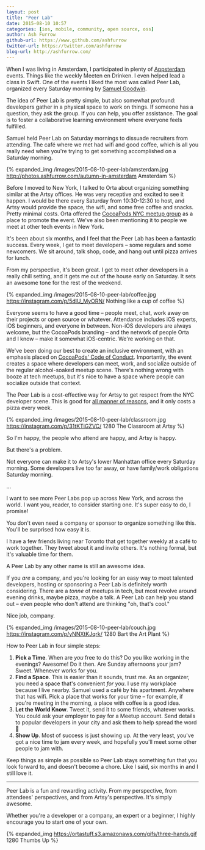 ```yaml
---
layout: post
title: "Peer Lab"
date: 2015-08-10 10:57
categories: [ios, mobile, community, open source, oss]
author: Ash Furrow
github-url: https://www.github.com/ashfurrow
twitter-url: https://twitter.com/ashfurrow
blog-url: http://ashfurrow.com/
---
```


When I was living in Amsterdam, I participated in plenty of [Appsterdam](https://appsterdam.rs) events. Things like the weekly Meeten en Drinken. I even helped lead a class in Swift. One of the events I liked the most was called Peer Lab, organized every Saturday morning by [Samuel Goodwin](https://twitter.com/samuelgoodwin).

The idea of Peer Lab is pretty simple, but also somewhat profound: developers gather in a physical space to work on things. If someone has a question, they ask the group. If you can help, you offer assistance. The goal is to foster a collaborative learning environment where everyone feels fulfilled.

<!-- more -->

Samuel held Peer Lab on Saturday mornings to dissuade recruiters from attending. The café where we met had wifi and good coffee, which is all you really need when you're trying to get something accomplished on a Saturday morning. 

{% expanded_img /images/2015-08-10-peer-lab/amsterdam.jpg http://photos.ashfurrow.com/autumn-in-amsterdam Amsterdam %}

Before I moved to New York, I talked to Orta about organizing something similar at the Artsy offices. He was very receptive and excited to see it happen. I would be there every Saturday from 10:30-12:30 to host, and Artsy would provide the space, the wifi, and some free coffee and snacks. Pretty minimal costs. Orta offered the [CocoaPods NYC meetup group](http://www.meetup.com/CocoaPods-NYC/events/222362372/) as a place to promote the event. We've also been mentioning it to people we meet at other tech events in New York.

It's been about six months, and I feel that the Peer Lab has been a fantastic success. Every week, I get to meet developers – some regulars and some newcomers. We sit around, talk shop, code, and hang out until pizza arrives for lunch. 

From my perspective, it's been great. I get to meet other developers in a really chill setting, and it gets me out of the house early on Saturday. It sets an awesome tone for the rest of the weekend. 

{% expanded_img /images/2015-08-10-peer-lab/coffee.jpg https://instagram.com/p/5dlU_MyORN/ Nothing like a cup of coffee %}

Everyone seems to have a good time – people meet, chat, work away on their projects or open source or whatever. Attendance includes iOS experts, iOS beginners, and everyone in between. Non-iOS developers are always welcome, but the CocoaPods branding – and the network of people Orta and I know – make it somewhat iOS-centric. We're working on that. 

We've been doing our best to create an inclusive environment, with an emphasis placed on [CocoaPods' Code of Conduct](http://cocoapods.org/legal). Importantly, the event creates a space where developers can meet, work, and socialize outside of the regular alcohol-soaked meetup scene. There's nothing wrong with booze at tech meetups, but it's nice to have a space where people can socialize outside that context. 

The Peer Lab is a cost-effective way for Artsy to get respect from the NYC developer scene. This is good for [all manner of reasons](http://ashfurrow.com/blog/sharing-is-selfish/), and it only costs a pizza every week. 

{% expanded_img /images/2015-08-10-peer-lab/classroom.jpg https://instagram.com/p/31tKTiGZVC/ 1280 The Classroom at Artsy %}

So I'm happy, the people who attend are happy, and Artsy is happy. 

But there's a problem. 

Not everyone can make it to Artsy's lower Manhattan office every Saturday morning. Some developers live too far away, or have family/work obligations Saturday morning. 

...

I want to see more Peer Labs pop up across New York, and across the world. I want you, reader, to consider starting one. It's super easy to do, I promise!

You don't even need a company or sponsor to organize something like this. You'll be surprised how easy it is. 

I have a few friends living near Toronto that get together weekly at a café to work together. They tweet about it and invite others. It's nothing formal, but it's valuable time for them. 

A Peer Lab by any other name is still an awesome idea.

If you _are_ a company, and you're looking for an easy way to meet talented developers, hosting or sponsoring a Peer Lab is definitely worth considering. There are a _tonne_ of meetups in tech, but most revolve around evening drinks, maybe pizza, maybe a talk. A Peer Lab can help you stand out – even people who don't attend are thinking "oh, that's cool."

Nice job, company.

{% expanded_img /images/2015-08-10-peer-lab/couch.jpg https://instagram.com/p/yNNXtKJqrk/ 1280 Bart the Art Plant %}

How to Peer Lab in four simple steps:

1. **Pick a Time**. When are _you_ free to do this? Do you like working in the evenings? Awesome! Do it then. Are Sunday afternoons your jam? Sweet. Whenever works for you. 
1. **Find a Space**. This is easier than it sounds, trust me. As an organizer, you need a space that's convenient _for you_. I use my workplace because I live nearby. Samuel used a café by his apartment. Anywhere that has wifi. Pick a place that works for your time – for example, if you're meeting in the morning, a place with coffee is a good idea. 
1. **Let the World Know**. Tweet it, send it to some friends, whatever works. You could ask your employer to pay for a Meetup account. Send details to popular developers in your city and ask them to help spread the word 🎉
1. **Show Up**. Most of success is just showing up. At the very least, you've got a nice time to jam every week, and hopefully you'll meet some other people to jam with. 

Keep things as simple as possible so Peer Lab stays something fun that you look forward to, and doesn't become a chore. Like I said, six months in and I still love it.

----------------

Peer Lab is a fun and rewarding activity. From my perspective, from attendees' perspectives, and from Artsy's perspective. It's simply awesome.

Whether you're a developer or a company, an expert or a beginner, I highly encourage you to start one of your own. 

{% expanded_img https://ortastuff.s3.amazonaws.com/gifs/three-hands.gif 1280 Thumbs Up %}

